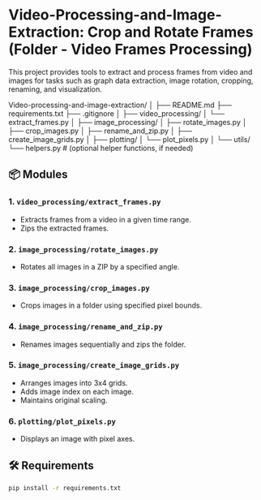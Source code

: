 # Video-Processing-and-Image-Extraction: Crop and Rotate Frames (Folder - Video Frames Processing)
This project provides tools to extract and process frames from video and images for tasks such as graph data extraction, image rotation, cropping, renaming, and visualization.

Video-processing-and-image-extraction/
│
├── README.md
├── requirements.txt
├── .gitignore
│
├── video_processing/
│   └── extract_frames.py
│
├── image_processing/
│   ├── rotate_images.py
│   ├── crop_images.py
│   ├── rename_and_zip.py
│   ├── create_image_grids.py
│
├── plotting/
│   └── plot_pixels.py
│
└── utils/
    └── helpers.py  # (optional helper functions, if needed)


## 📦 Modules

### 1. `video_processing/extract_frames.py`
- Extracts frames from a video in a given time range.
- Zips the extracted frames.

### 2. `image_processing/rotate_images.py`
- Rotates all images in a ZIP by a specified angle.

### 3. `image_processing/crop_images.py`
- Crops images in a folder using specified pixel bounds.

### 4. `image_processing/rename_and_zip.py`
- Renames images sequentially and zips the folder.

### 5. `image_processing/create_image_grids.py`
- Arranges images into 3x4 grids.
- Adds image index on each image.
- Maintains original scaling.

### 6. `plotting/plot_pixels.py`
- Displays an image with pixel axes.

## 🛠 Requirements

```bash
pip install -r requirements.txt
